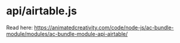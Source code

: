 # api/airtable.js

Read here: <https://animatedcreativity.com/code/node-js/ac-bundle-module/modules/ac-bundle-module-api-airtable/>
